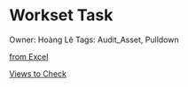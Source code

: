 # Workset Task

Owner: Hoàng Lê
Tags: Audit_Asset, Pulldown

[from Excel](Workset%20Task%20e68ef8aa760c41f785c052220eedfa28/from%20Excel%20b98f231d94324913ad27116e3ebed444.md)

[Views to Check](Workset%20Task%20e68ef8aa760c41f785c052220eedfa28/Views%20to%20Check%2054b88918f0784be68e3ba9aec50be84a.md)